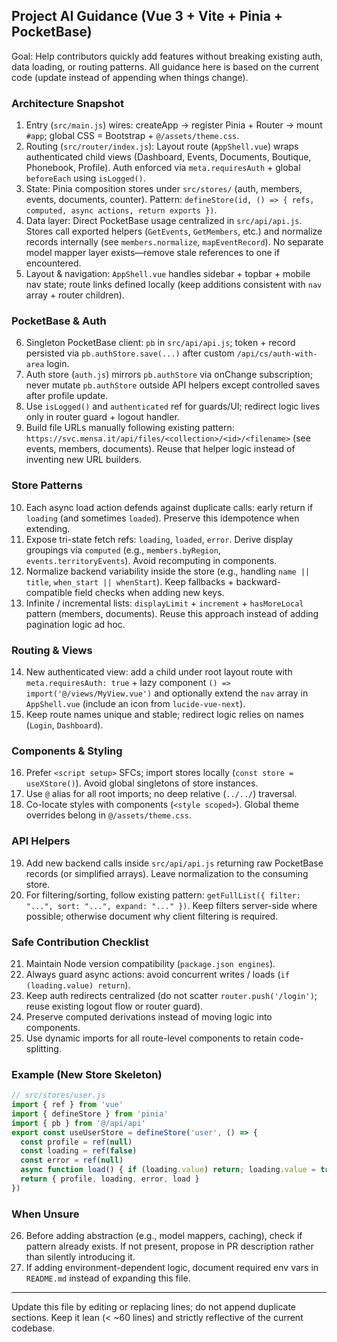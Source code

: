 ## Project AI Guidance (Vue 3 + Vite + Pinia + PocketBase)

Goal: Help contributors quickly add features without breaking existing auth, data loading, or routing patterns. All guidance here is based on the current code (update instead of appending when things change).

### Architecture Snapshot
1. Entry (`src/main.js`) wires: createApp -> register Pinia + Router -> mount `#app`; global CSS = Bootstrap + `@/assets/theme.css`.
2. Routing (`src/router/index.js`): Layout route (`AppShell.vue`) wraps authenticated child views (Dashboard, Events, Documents, Boutique, Phonebook, Profile). Auth enforced via `meta.requiresAuth` + global `beforeEach` using `isLogged()`.
3. State: Pinia composition stores under `src/stores/` (auth, members, events, documents, counter). Pattern: `defineStore(id, () => { refs, computed, async actions, return exports })`.
4. Data layer: Direct PocketBase usage centralized in `src/api/api.js`. Stores call exported helpers (`GetEvents`, `GetMembers`, etc.) and normalize records internally (see `members.normalize`, `mapEventRecord`). No separate model mapper layer exists—remove stale references to one if encountered.
5. Layout & navigation: `AppShell.vue` handles sidebar + topbar + mobile nav state; route links defined locally (keep additions consistent with `nav` array + router children).

### PocketBase & Auth
6. Singleton PocketBase client: `pb` in `src/api/api.js`; token + record persisted via `pb.authStore.save(...)` after custom `/api/cs/auth-with-area` login.
7. Auth store (`auth.js`) mirrors `pb.authStore` via onChange subscription; never mutate `pb.authStore` outside API helpers except controlled saves after profile update.
8. Use `isLogged()` and `authenticated` ref for guards/UI; redirect logic lives only in router guard + logout handler.
9. Build file URLs manually following existing pattern: `https://svc.mensa.it/api/files/<collection>/<id>/<filename>` (see events, members, documents). Reuse that helper logic instead of inventing new URL builders.

### Store Patterns
10. Each async load action defends against duplicate calls: early return if `loading` (and sometimes `loaded`). Preserve this idempotence when extending.
11. Expose tri-state fetch refs: `loading`, `loaded`, `error`. Derive display groupings via `computed` (e.g., `members.byRegion`, `events.territoryEvents`). Avoid recomputing in components.
12. Normalize backend variability inside the store (e.g., handling `name || title`, `when_start || whenStart`). Keep fallbacks + backward-compatible field checks when adding new keys.
13. Infinite / incremental lists: `displayLimit` + `increment` + `hasMoreLocal` pattern (members, documents). Reuse this approach instead of adding pagination logic ad hoc.

### Routing & Views
14. New authenticated view: add a child under root layout route with `meta.requiresAuth: true` + lazy component `() => import('@/views/MyView.vue')` and optionally extend the `nav` array in `AppShell.vue` (include an icon from `lucide-vue-next`).
15. Keep route names unique and stable; redirect logic relies on names (`Login`, `Dashboard`).

### Components & Styling
16. Prefer `<script setup>` SFCs; import stores locally (`const store = useXStore()`). Avoid global singletons of store instances.
17. Use `@` alias for all root imports; no deep relative (`../../`) traversal.
18. Co-locate styles with components (`<style scoped>`). Global theme overrides belong in `@/assets/theme.css`.

### API Helpers
19. Add new backend calls inside `src/api/api.js` returning raw PocketBase records (or simplified arrays). Leave normalization to the consuming store.
20. For filtering/sorting, follow existing pattern: `getFullList({ filter: "...", sort: "...", expand: "..." })`. Keep filters server-side where possible; otherwise document why client filtering is required.

### Safe Contribution Checklist
21. Maintain Node version compatibility (`package.json engines`).
22. Always guard async actions: avoid concurrent writes / loads (`if (loading.value) return`).
23. Keep auth redirects centralized (do not scatter `router.push('/login')`; reuse existing logout flow or router guard).
24. Preserve computed derivations instead of moving logic into components.
25. Use dynamic imports for all route-level components to retain code-splitting.

### Example (New Store Skeleton)
```js
// src/stores/user.js
import { ref } from 'vue'
import { defineStore } from 'pinia'
import { pb } from '@/api/api'
export const useUserStore = defineStore('user', () => {
  const profile = ref(null)
  const loading = ref(false)
  const error = ref(null)
  async function load() { if (loading.value) return; loading.value = true; error.value = null; try { profile.value = pb.authStore.record; } catch(e){ error.value = String(e) } finally { loading.value = false } }
  return { profile, loading, error, load }
})
```

### When Unsure
26. Before adding abstraction (e.g., model mappers, caching), check if pattern already exists. If not present, propose in PR description rather than silently introducing it.
27. If adding environment-dependent logic, document required env vars in `README.md` instead of expanding this file.

---
Update this file by editing or replacing lines; do not append duplicate sections. Keep it lean (< ~60 lines) and strictly reflective of the current codebase.
